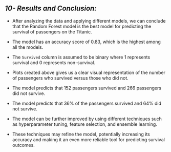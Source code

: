##  _**10- Results and Conclusion:**_

- After analyzing the data and applying different models, we can conclude that the Random Forest model is the best model for predicting the survival of passengers on the Titanic. 

- The model has an accuracy score of 0.83, which is the highest among all the models. 

- The `Survived` column is assumed to be binary where 1 represents survival and 0 represents non-survival.

- Plots created above gives us a clear visual representation of the number of passengers who survived versus those who did not.

- The model predicts that 152 passengers survived and 266 passengers did not survive.

- The model predicts that 36% of the passengers survived and 64% did not survive.

- The model can be further improved by using different techniques such as hyperparameter tuning, feature selection, and ensemble learning.

- These techniques may refine the model, potentially increasing its accuracy and making it an even more reliable tool for predicting survival outcomes.
